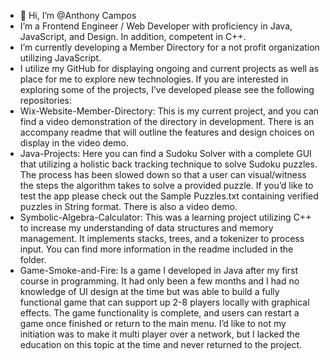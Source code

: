 - 👋 Hi, I’m @Anthony Campos
- I’m a Frontend Engineer / Web Developer with proficiency in Java, JavaScript, and Design. In addition, competent in C++. 
- I’m currently developing a Member Directory for a not profit organization utilizing JavaScript.   
- I utilize my GitHub for displaying ongoing and current projects as well as place for me to explore new technologies. If you are interested in exploring some of the projects, I’ve developed please see the following repositories:
- Wix-Website-Member-Directory: This is my current project, and you can find a video demonstration of the directory in development. There is an accompany readme that will outline the features and design choices on display in the video demo. 
- Java-Projects: Here you can find a Sudoku Solver with a complete GUI that utilizing a holistic back tracking technique to solve Sudoku puzzles. The process has been slowed down so that a user can visual/witness the steps the algorithm takes to solve a provided puzzle. If you’d like to test the app please check out the Sample Puzzles.txt containing verified puzzles in String format. There is also a video demo. 
- Symbolic-Algebra-Calculator: This was a learning project utilizing C++ to increase my understanding of data structures and memory management. It implements stacks, trees, and a tokenizer to process input. You can find more information in the readme included in the folder. 
- Game-Smoke-and-Fire: Is a game I developed in Java after my first course in programming. It had only been a few months and I had no knowledge of UI design at the time but was able to build a fully functional game that can support up 2-8 players locally with graphical effects.  The game functionality is complete, and users can restart a game once finished or return to the main menu. I’d like to not my initiation was to make it multi player over a network, but I lacked the education on this topic at the time and never returned to the project. 



